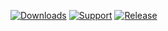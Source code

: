 [![Downloads](https://img.shields.io/github/downloads/jagrosh/MusicBot/total.svg)](https://github.com/jagrosh/MusicBot/releases/latest) [![Support](https://discordapp.com/api/guilds/147698382092238848/widget.png?style=shield)](https://discord.gg/0p9LSGoRLu6Pet0k) [![Release](https://img.shields.io/github/release/jagrosh/MusicBot.svg)](https://github.com/jagrosh/MusicBot/releases/latest)